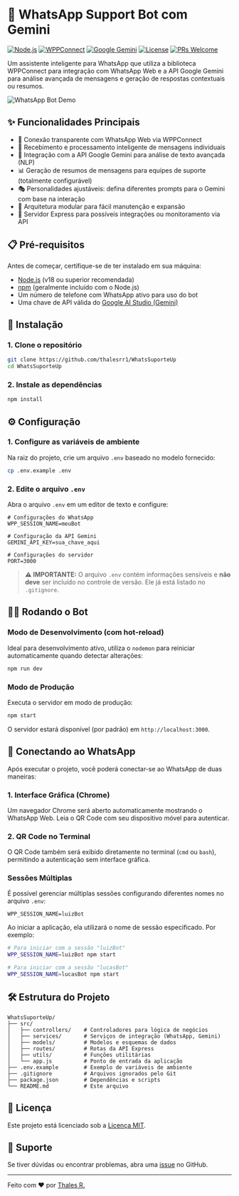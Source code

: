# 🤖 WhatsApp Support Bot com Gemini 

[![Node.js](https://img.shields.io/badge/Node.js-18.x-brightgreen.svg)](https://nodejs.org/)
[![WPPConnect](https://img.shields.io/badge/WPPConnect-Latest-blue.svg)](https://github.com/wppconnect-team/wppconnect)
[![Google Gemini](https://img.shields.io/badge/AI-Gemini-orange.svg)](https://ai.google.dev/)
[![License](https://img.shields.io/badge/License-MIT-yellow.svg)](LICENSE)
[![PRs Welcome](https://img.shields.io/badge/PRs-welcome-brightgreen.svg)](https://github.com/thalesrr1/WhatsSuporteUp/pulls)

Um assistente inteligente para WhatsApp que utiliza a biblioteca WPPConnect para integração com WhatsApp Web e a API Google Gemini para análise avançada de mensagens e geração de respostas contextuais ou resumos.

![WhatsApp Bot Demo](https://via.placeholder.com/800x400?text=WhatsApp+Bot+Demo)

## ✨ Funcionalidades Principais

- 📱 Conexão transparente com WhatsApp Web via WPPConnect
- 💬 Recebimento e processamento inteligente de mensagens individuais
- 🧠 Integração com a API Google Gemini para análise de texto avançada (NLP)
- 📊 Geração de resumos de mensagens para equipes de suporte (totalmente configurável)
- 🎭 Personalidades ajustáveis: defina diferentes prompts para o Gemini com base na interação
- 🧩 Arquitetura modular para fácil manutenção e expansão
- 🔌 Servidor Express para possíveis integrações ou monitoramento via API

## 📋 Pré-requisitos

Antes de começar, certifique-se de ter instalado em sua máquina:

* [Node.js](https://nodejs.org/) (v18 ou superior recomendada)
* [npm](https://www.npmjs.com/) (geralmente incluído com o Node.js)
* Um número de telefone com WhatsApp ativo para uso do bot
* Uma chave de API válida do [Google AI Studio (Gemini)](https://aistudio.google.com/app/apikey)

## 🚀 Instalação

### 1. Clone o repositório

```bash
git clone https://github.com/thalesrr1/WhatsSuporteUp
cd WhatsSuporteUp
```

### 2. Instale as dependências

```bash
npm install
```

## ⚙️ Configuração

### 1. Configure as variáveis de ambiente

Na raiz do projeto, crie um arquivo `.env` baseado no modelo fornecido:

```bash
cp .env.example .env
```

### 2. Edite o arquivo `.env`

Abra o arquivo `.env` em um editor de texto e configure:

```
# Configurações do WhatsApp
WPP_SESSION_NAME=meuBot

# Configuração da API Gemini
GEMINI_API_KEY=sua_chave_aqui

# Configurações do servidor
PORT=3000
```

> **⚠️ IMPORTANTE:** O arquivo `.env` contém informações sensíveis e **não deve** ser incluído no controle de versão. Ele já está listado no `.gitignore`.

## 🏃‍♂️ Rodando o Bot

### Modo de Desenvolvimento (com hot-reload)

Ideal para desenvolvimento ativo, utiliza o `nodemon` para reiniciar automaticamente quando detectar alterações:

```bash
npm run dev
```

### Modo de Produção

Executa o servidor em modo de produção:

```bash
npm start
```

O servidor estará disponível (por padrão) em `http://localhost:3000`.

## 📱 Conectando ao WhatsApp

Após executar o projeto, você poderá conectar-se ao WhatsApp de duas maneiras:

### 1. Interface Gráfica (Chrome)

Um navegador Chrome será aberto automaticamente mostrando o WhatsApp Web. Leia o QR Code com seu dispositivo móvel para autenticar.

### 2. QR Code no Terminal

O QR Code também será exibido diretamente no terminal (`cmd` ou `bash`), permitindo a autenticação sem interface gráfica.

### Sessões Múltiplas

É possível gerenciar múltiplas sessões configurando diferentes nomes no arquivo `.env`:

```
WPP_SESSION_NAME=luizBot
```

Ao iniciar a aplicação, ela utilizará o nome de sessão especificado. Por exemplo:

```bash
# Para iniciar com a sessão "luizBot"
WPP_SESSION_NAME=luizBot npm start

# Para iniciar com a sessão "lucasBot"
WPP_SESSION_NAME=lucasBot npm start
```

## 🛠️ Estrutura do Projeto

```
WhatsSuporteUp/
├── src/
│   ├── controllers/    # Controladores para lógica de negócios
│   ├── services/       # Serviços de integração (WhatsApp, Gemini)
│   ├── models/         # Modelos e esquemas de dados
│   ├── routes/         # Rotas da API Express
│   ├── utils/          # Funções utilitárias
│   └── app.js          # Ponto de entrada da aplicação
├── .env.example        # Exemplo de variáveis de ambiente
├── .gitignore          # Arquivos ignorados pelo Git
├── package.json        # Dependências e scripts
└── README.md           # Este arquivo
```

## 📜 Licença

Este projeto está licenciado sob a [Licença MIT](LICENSE).

## 💬 Suporte

Se tiver dúvidas ou encontrar problemas, abra uma [issue](https://github.com/thalesrr1/WhatsSuporteUp/issues) no GitHub.

---

Feito com ❤️ por [Thales R.](https://github.com/thalesrr1)
